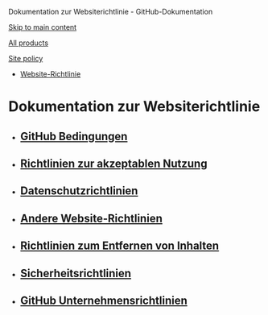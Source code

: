 Dokumentation zur Websiterichtlinie - GitHub-Dokumentation

[Skip to main content](#main-content)

[All products](/de)

[Site policy](/site-policy)

* [Website-Richtlinie](/de/site-policy)

Dokumentation zur Websiterichtlinie
==========

* [GitHub Bedingungen](/de/site-policy/github-terms)
  ----------

* [Richtlinien zur akzeptablen Nutzung](/de/site-policy/acceptable-use-policies)
  ----------

* [Datenschutzrichtlinien](/de/site-policy/privacy-policies)
  ----------

* [Andere Website-Richtlinien](/de/site-policy/other-site-policies)
  ----------

* [Richtlinien zum Entfernen von Inhalten](/de/site-policy/content-removal-policies)
  ----------

* [Sicherheitsrichtlinien](/de/site-policy/security-policies)
  ----------

* [GitHub Unternehmensrichtlinien](/de/site-policy/github-company-policies)
  ----------
